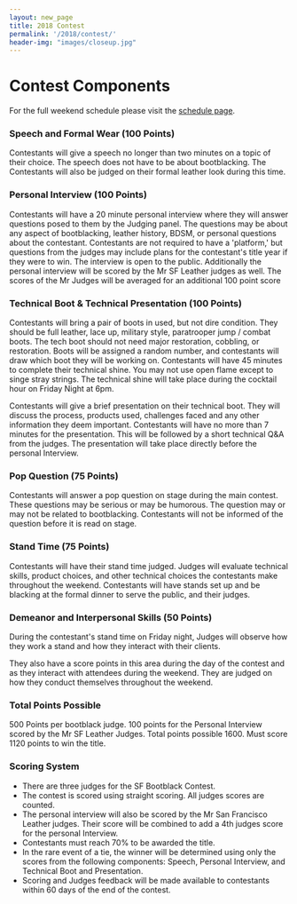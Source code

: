 ```yaml
---
layout: new_page
title: 2018 Contest
permalink: '/2018/contest/'
header-img: "images/closeup.jpg"
---
```


# Contest Components

For the full weekend schedule please visit the <a href="/2018/schedule"> schedule
page</a>.

### Speech and Formal Wear (100 Points)

Contestants will give a speech no longer than two minutes on a topic of their
choice. The speech does not have to be about bootblacking. The Contestants will
also be judged on their formal leather look during this time.

### Personal Interview (100 Points)

Contestants will have a 20 minute personal interview where they will answer
questions posed to them by the Judging panel. The questions may be about any
aspect of bootblacking, leather history, BDSM, or personal questions about the
contestant. Contestants are not required to have a 'platform,' but questions
from the judges may include plans for the contestant's title year if they were
to win. The interview is open to the public. Additionally the personal interview
will be scored by the Mr SF Leather judges as well. The scores of the Mr Judges
will be averaged for an additional 100 point score

### Technical Boot & Technical Presentation (100 Points)

Contestants will bring a pair of boots in used, but not dire condition. They
should be full leather, lace up, military style, paratrooper jump / combat
boots. The tech boot should not need major restoration, cobbling, or
restoration. Boots will be assigned a random number, and contestants will draw
which boot they will be working on. Contestants will have 45 minutes to complete
their technical shine. You may not use open flame except to singe stray strings.
The technical shine will take place during the cocktail hour on Friday Night at
6pm.

Contestants will give a brief presentation on their technical boot. They will
discuss the process, products used, challenges faced and any other information
they deem important. Contestants will have no more than 7 minutes for the
presentation. This will be followed by a short technical Q&A from the judges.
The presentation will take place directly before the personal Interview.

### Pop Question (75 Points)

Contestants will answer a pop question on stage during the main contest. These
questions may be serious or may be humorous. The question may or may not be
related to bootblacking. Contestants will not be informed of the question before
it is read on stage.

### Stand Time (75 Points)

Contestants will have their stand time judged. Judges will evaluate technical
skills, product choices, and other technical choices the contestants make
throughout the weekend. Contestants will have stands set up and be blacking at
the formal dinner to serve the public, and their judges.

### Demeanor and Interpersonal Skills (50 Points)

During the contestant's stand time on Friday night, Judges will observe how they
work a stand and how they interact with their clients.

They also have a score points in this area during the day of the contest and as
they interact with attendees during the weekend. They are judged on how they
conduct themselves throughout the weekend.

### Total Points Possible

500 Points per bootblack judge. 100 points for the Personal Interview scored by
the Mr SF Leather Judges. Total points possible 1600. Must score 1120 points to
win the title.

### Scoring System

* There are three judges for the SF Bootblack Contest.
* The contest is scored using straight scoring. All judges scores are counted.
* The personal interview will also be scored by the Mr San Francisco Leather
  judges. Their score will be combined to add a 4th judges score for the
  personal Interview.
* Contestants must reach 70% to be awarded the title.
* In the rare event of a tie, the winner will be determined using only the
  scores from the following components: Speech, Personal Interview, and
  Technical Boot and Presentation.
* Scoring and Judges feedback will be made available to contestants within 60
  days of the end of the contest.
